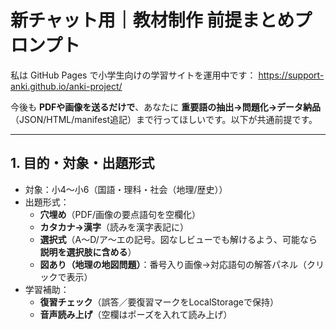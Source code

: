 # 新チャット用｜教材制作 前提まとめプロンプト

私は GitHub Pages で小学生向けの学習サイトを運用中です：
https://support-anki.github.io/anki-project/

今後も **PDFや画像を送るだけで**、あなたに **重要語の抽出→問題化→データ納品**（JSON/HTML/manifest追記）まで行ってほしいです。以下が共通前提です。

---

## 1. 目的・対象・出題形式

* 対象：小4〜小6（国語・理科・社会（地理/歴史））
* 出題形式：
  * **穴埋め**（PDF/画像の要点語句を空欄化）
  * **カタカナ→漢字**（読みを漢字表記に）
  * **選択式**（A〜D/ア〜エの記号。図なしビューでも解けるよう、可能なら**説明を選択肢に含める**）
  * **図あり（地理の地図問題）**：番号入り画像→対応語句の解答パネル（クリックで表示）
* 学習補助：
  * **復習チェック**（誤答／要復習マークをLocalStorageで保持）
  * **音声読み上げ**（空欄はポーズを入れて読み上げ）

